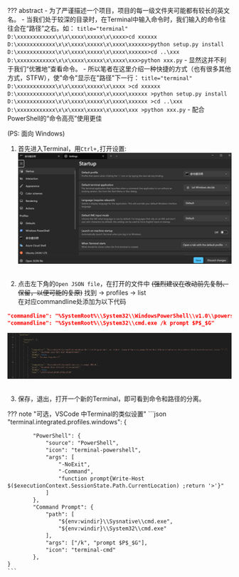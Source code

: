 ??? abstract
    - 为了严谨描述一个项目，项目的每一级文件夹可能都有较长的英文名。
    - 当我们处于较深的目录时，在Terminal中输入命令时，我们输入的命令往往会在“路径”之右。如：
    ``` title="terminal"
    D:\xxxxxxxxxxxx\x\x\xxxx\xxxxx\x\xxxx>cd xxxxxx
    D:\xxxxxxxxxxxx\x\x\xxxx\xxxxx\x\xxxx\xxxxxx>python setup.py install
    D:\xxxxxxxxxxxx\x\x\xxxx\xxxxx\x\xxxx\xxxxxx>cd ..\xxx
    D:\xxxxxxxxxxxx\x\x\xxxx\xxxxx\x\xxxx\xxx>python xxx.py
    ```
    - 显然这并不利于我们“优雅地”查看命令。
    - 所以笔者在这里介绍一种快捷的方式（也有很多其他方式，STFW），使"命令"显示在"路径"下一行：
    ``` title="terminal"
    D:\xxxxxxxxxxxx\x\x\xxxx\xxxxx\x\xxxx
    >cd xxxxxx
    D:\xxxxxxxxxxxx\x\x\xxxx\xxxxx\x\xxxx\xxxxxx
    >python setup.py install
    D:\xxxxxxxxxxxx\x\x\xxxx\xxxxx\x\xxxx\xxxxxx
    >cd ..\xxx
    D:\xxxxxxxxxxxx\x\x\xxxx\xxxxx\x\xxxx\xxx
    >python xxx.py
    ```
    - 配合PowerShell的“命令高亮”使用更佳

(PS: 面向 Windows)

1. 首先进入Terminal，用`Ctrl+,`打开设置:
![](../images/Others_1.png)
<br><br>

2. 点击左下角的`Open JSON file`，在打开的文件中 ~~(强烈建议在改动前先复制、保留，以便可能的复原)~~ 找到 -> profiles -> list  
在对应commandline处添加为以下代码
```json
"commandline": "%SystemRoot%\\System32\\WindowsPowerShell\\v1.0\\powershell.exe -NoExit -Command function prompt{Write-Host $($executionContext.SessionState.Path.CurrentLocation);return '>' }",
"commandline": "%SystemRoot%\\System32\\cmd.exe /k prompt $P$_$G"
```
![](../images/Others_2.png)
<br><br>

3. 保存，退出，打开一个新的Terminal，即可看到命令和路径的分离。

??? note "可选，VSCode 中Terminal的类似设置"
    ```json
    "terminal.integrated.profiles.windows": {

            "PowerShell": {
                "source": "PowerShell",
                "icon": "terminal-powershell",
                "args": [
                    "-NoExit",
                    "-Command",
                    "function prompt{Write-Host $($executionContext.SessionState.Path.CurrentLocation) ;return '>'}"
                ]
            },
            "Command Prompt": {
                "path": [
                    "${env:windir}\\Sysnative\\cmd.exe",
                    "${env:windir}\\System32\\cmd.exe"
                ],
                "args": ["/k", "prompt $P$_$G"],
                "icon": "terminal-cmd"
            },
    }
    ```

<br><br><br><br>